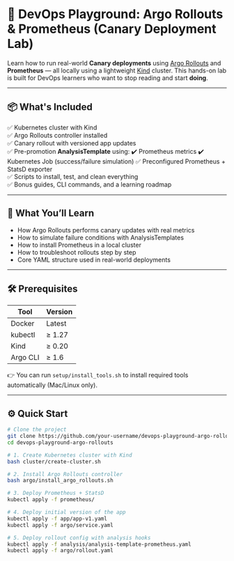 # 🚀 DevOps Playground: Argo Rollouts & Prometheus (Canary Deployment Lab)

Learn how to run real-world **Canary deployments** using [Argo Rollouts](https://argo-rollouts.readthedocs.io/) and **Prometheus** — all locally using a lightweight [Kind](https://kind.sigs.k8s.io/) cluster. This hands-on lab is built for DevOps learners who want to stop reading and start **doing**.

---

## 📦 What's Included

✅ Kubernetes cluster with Kind  
✅ Argo Rollouts controller installed  
✅ Canary rollout with versioned app updates  
✅ Pre-promotion **AnalysisTemplate** using:
    ✔️ Prometheus metrics
    ✔️ Kubernetes Job (success/failure simulation)
✅ Preconfigured Prometheus + StatsD exporter  
✅ Scripts to install, test, and clean everything  
✅ Bonus guides, CLI commands, and a learning roadmap  

---

## 🧠 What You’ll Learn

- How Argo Rollouts performs canary updates with real metrics
- How to simulate failure conditions with AnalysisTemplates
- How to install Prometheus in a local cluster
- How to troubleshoot rollouts step by step
- Core YAML structure used in real-world deployments

---

## 🛠️ Prerequisites

| Tool         | Version |
|--------------|---------|
| Docker       | Latest  |
| kubectl      | ≥ 1.27  |
| Kind         | ≥ 0.20  |
| Argo CLI     | ≥ 1.6   |

👉 You can run `setup/install_tools.sh` to install required tools automatically (Mac/Linux only).

---

## ⚙️ Quick Start

```bash
# Clone the project
git clone https://github.com/your-username/devops-playground-argo-rollouts.git
cd devops-playground-argo-rollouts

# 1. Create Kubernetes cluster with Kind
bash cluster/create-cluster.sh

# 2. Install Argo Rollouts controller
bash argo/install_argo_rollouts.sh

# 3. Deploy Prometheus + StatsD
kubectl apply -f prometheus/

# 4. Deploy initial version of the app
kubectl apply -f app/app-v1.yaml
kubectl apply -f argo/service.yaml

# 5. Deploy rollout config with analysis hooks
kubectl apply -f analysis/analysis-template-prometheus.yaml
kubectl apply -f argo/rollout.yaml
```
